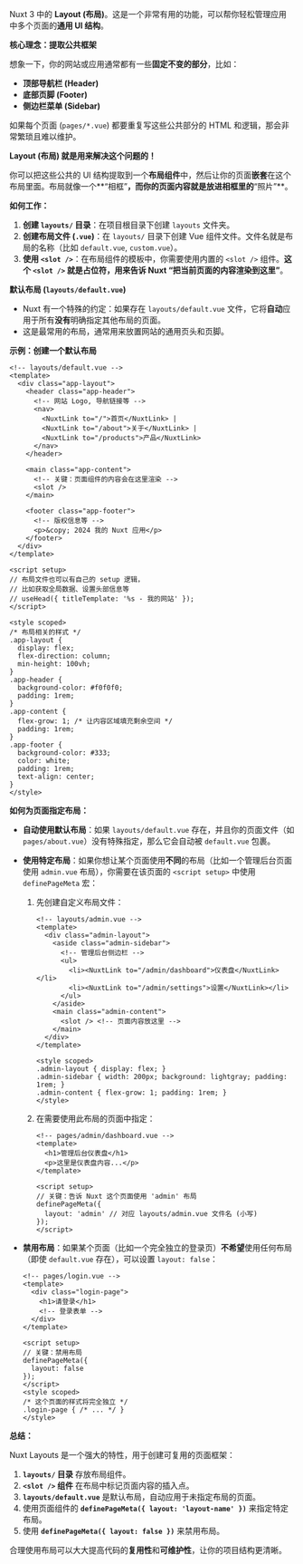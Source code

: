 Nuxt 3 中的 **Layout (布局)**。这是一个非常有用的功能，可以帮你轻松管理应用中多个页面的**通用 UI 结构**。

**核心理念：提取公共框架**

想象一下，你的网站或应用通常都有一些**固定不变的部分**，比如：

*   **顶部导航栏 (Header)**
*   **底部页脚 (Footer)**
*   **侧边栏菜单 (Sidebar)**

如果每个页面 (`pages/*.vue`) 都要重复写这些公共部分的 HTML 和逻辑，那会非常繁琐且难以维护。

**Layout (布局) 就是用来解决这个问题的！**

你可以把这些公共的 UI 结构提取到一个**布局组件**中，然后让你的页面**嵌套**在这个布局里面。布局就像一个**“相框”**，而你的页面内容就是放进相框里的**“照片”**。

**如何工作：**

1.  **创建 `layouts/` 目录**：在项目根目录下创建 `layouts` 文件夹。
2.  **创建布局文件 (`.vue`)**：在 `layouts/` 目录下创建 Vue 组件文件。文件名就是布局的名称（比如 `default.vue`, `custom.vue`）。
3.  **使用 `<slot />`**：在布局组件的模板中，你需要使用内置的 `<slot />` 组件。**这个 `<slot />` 就是占位符，用来告诉 Nuxt “把当前页面的内容渲染到这里”**。

**默认布局 (`layouts/default.vue`)**

*   Nuxt 有一个特殊的约定：如果存在 `layouts/default.vue` 文件，它将**自动**应用于所有**没有**明确指定其他布局的页面。
*   这是最常用的布局，通常用来放置网站的通用页头和页脚。

**示例：创建一个默认布局**

```vue
<!-- layouts/default.vue -->
<template>
  <div class="app-layout">
    <header class="app-header">
      <!-- 网站 Logo, 导航链接等 -->
      <nav>
        <NuxtLink to="/">首页</NuxtLink> |
        <NuxtLink to="/about">关于</NuxtLink> |
        <NuxtLink to="/products">产品</NuxtLink>
      </nav>
    </header>

    <main class="app-content">
      <!-- 关键：页面组件的内容会在这里渲染 -->
      <slot />
    </main>

    <footer class="app-footer">
      <!-- 版权信息等 -->
      <p>&copy; 2024 我的 Nuxt 应用</p>
    </footer>
  </div>
</template>

<script setup>
// 布局文件也可以有自己的 setup 逻辑，
// 比如获取全局数据、设置头部信息等
// useHead({ titleTemplate: '%s - 我的网站' });
</script>

<style scoped>
/* 布局相关的样式 */
.app-layout {
  display: flex;
  flex-direction: column;
  min-height: 100vh;
}
.app-header {
  background-color: #f0f0f0;
  padding: 1rem;
}
.app-content {
  flex-grow: 1; /* 让内容区域填充剩余空间 */
  padding: 1rem;
}
.app-footer {
  background-color: #333;
  color: white;
  padding: 1rem;
  text-align: center;
}
</style>
```

**如何为页面指定布局：**

*   **自动使用默认布局**：如果 `layouts/default.vue` 存在，并且你的页面文件（如 `pages/about.vue`）没有特殊指定，那么它会自动被 `default.vue` 包裹。
*   **使用特定布局**：如果你想让某个页面使用**不同**的布局（比如一个管理后台页面使用 `admin.vue` 布局），你需要在该页面的 `<script setup>` 中使用 `definePageMeta` 宏：

    1.  先创建自定义布局文件：

        ```vue
        <!-- layouts/admin.vue -->
        <template>
          <div class="admin-layout">
            <aside class="admin-sidebar">
              <!-- 管理后台侧边栏 -->
              <ul>
                <li><NuxtLink to="/admin/dashboard">仪表盘</NuxtLink></li>
                <li><NuxtLink to="/admin/settings">设置</NuxtLink></li>
              </ul>
            </aside>
            <main class="admin-content">
              <slot /> <!-- 页面内容放这里 -->
            </main>
          </div>
        </template>

        <style scoped>
        .admin-layout { display: flex; }
        .admin-sidebar { width: 200px; background: lightgray; padding: 1rem; }
        .admin-content { flex-grow: 1; padding: 1rem; }
        </style>
        ```

    2.  在需要使用此布局的页面中指定：

        ```vue
        <!-- pages/admin/dashboard.vue -->
        <template>
          <h1>管理后台仪表盘</h1>
          <p>这里是仪表盘内容...</p>
        </template>

        <script setup>
        // 关键：告诉 Nuxt 这个页面使用 'admin' 布局
        definePageMeta({
          layout: 'admin' // 对应 layouts/admin.vue 文件名 (小写)
        });
        </script>
        ```

*   **禁用布局**：如果某个页面（比如一个完全独立的登录页）**不希望**使用任何布局（即使 `default.vue` 存在），可以设置 `layout: false`：

    ```vue
    <!-- pages/login.vue -->
    <template>
      <div class="login-page">
        <h1>请登录</h1>
        <!-- 登录表单 -->
      </div>
    </template>

    <script setup>
    // 关键：禁用布局
    definePageMeta({
      layout: false
    });
    </script>
    <style scoped>
    /* 这个页面的样式将完全独立 */
    .login-page { /* ... */ }
    </style>
    ```

**总结：**

Nuxt Layouts 是一个强大的特性，用于创建可复用的页面框架：

1.  **`layouts/` 目录** 存放布局组件。
2.  **`<slot />` 组件** 在布局中标记页面内容的插入点。
3.  **`layouts/default.vue`** 是默认布局，自动应用于未指定布局的页面。
4.  使用页面组件的 **`definePageMeta({ layout: 'layout-name' })`** 来指定特定布局。
5.  使用 **`definePageMeta({ layout: false })`** 来禁用布局。

合理使用布局可以大大提高代码的**复用性**和**可维护性**，让你的项目结构更清晰。